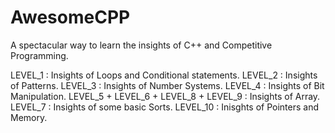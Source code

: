# AwesomeCPP
A spectacular way to learn the insights of C++ and Competitive Programming.

LEVEL_1 : Insights of Loops and Conditional statements.
LEVEL_2 : Insights of Patterns.
LEVEL_3 : Insights of Number Systems.
LEVEL_4 : Insights of Bit Manipulation.
LEVEL_5 + LEVEL_6 + LEVEL_8 + LEVEL_9 : Insights of Array.
LEVEL_7 : Insights of some basic Sorts.
LEVEL_10 : Inisghts of Pointers and Memory.

